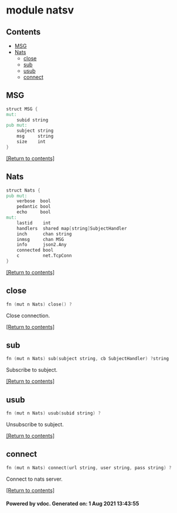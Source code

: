 # module natsv

## Contents
- [MSG](#MSG)
- [Nats](#Nats)
  - [close](#close)
  - [sub](#sub)
  - [usub](#usub)
  - [connect](#connect)

## MSG
```v
struct MSG {
mut:
	subid string
pub mut:
	subject string
	msg     string
	size    int
}
```


[[Return to contents]](#Contents)

## Nats
```v
struct Nats {
pub mut:
	verbose  bool
	pedantic bool
	echo     bool
mut:
	lastid    int
	handlers  shared map[string]SubjectHandler
	inch      chan string
	inmsg     chan MSG
	info      json2.Any
	connected bool
	c         net.TcpConn
}
```


[[Return to contents]](#Contents)

## close
```v
fn (mut n Nats) close() ?
```
 Close connection. 

[[Return to contents]](#Contents)

## sub
```v
fn (mut n Nats) sub(subject string, cb SubjectHandler) ?string
```
 Subscribe to subject. 

[[Return to contents]](#Contents)

## usub
```v
fn (mut n Nats) usub(subid string) ?
```
 Unsubscribe to subject. 

[[Return to contents]](#Contents)

## connect
```v
fn (mut n Nats) connect(url string, user string, pass string) ?
```
 Connect to nats server. 

[[Return to contents]](#Contents)

#### Powered by vdoc. Generated on: 1 Aug 2021 13:43:55
